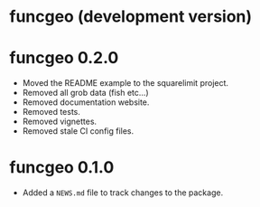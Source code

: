 # funcgeo (development version)

# funcgeo 0.2.0

* Moved the README example to the squarelimit project.
* Removed all grob data (fish etc...)
* Removed documentation website.
* Removed tests.
* Removed vignettes.
* Removed stale CI config files.

# funcgeo 0.1.0

* Added a `NEWS.md` file to track changes to the package.

